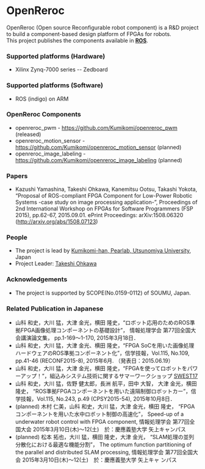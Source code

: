 # OpenReroc

OpenReroc (Open source Reconfigurable robot component) is a R&D project to build a component-based design platform of FPGAs for robots.  
This project publishes the components available in **[ROS](http://www.ros.org/)**.

### Supported platforms (Hardware)

- Xilinx Zynq-7000 series
-- Zedboard

### Supported platforms (Software)

- ROS (indigo) on ARM

### OpenReroc Components

- openreroc_pwm - https://github.com/Kumikomi/openreroc_pwm (released) 
- openreroc_motion_sensor - https://github.com/Kumikomi/openreroc_motion_sensor (planned) 
- openreroc_image_labeling - https://github.com/Kumikomi/openreroc_image_labeling (planned) 
 
### Papers

- Kazushi Yamashina, Takeshi Ohkawa, Kanemitsu Ootsu, Takashi Yokota, “Proposal of ROS-compliant FPGA Component for Low-Power Robotic Systems -case study on image processing application-”, Proceedings of 2nd International Workshop on FPGAs for Software Programmers (FSP 2015), pp.62-67, 2015.09.01. ePrint Proceedings: arXiv:1508.06320 (http://arxiv.org/abs/1508.07123)

### People

- The project is lead by [Kumikomi-han, Pearlab, Utsunomiya University](https://github.com/Kumikomi), Japan
- Project Leader: [Takeshi Ohkawa](https://github.com/ohkawatks)

### Acknowledgements

- The project is supported by SCOPE(No.0159-0112) of SOUMU, Japan.


### Related Publication in Japanese
- 山科 和史，大川 猛，大津 金光，横田 隆史，“ロボット応用のためのROS準拠FPGA画像処理コンポーネントの基礎設計”，
情報処理学会 第77回全国大会講演論文集， pp.1-169～1-170, 2015年3月18日．
- 山科 和史，大川 猛，大津 金光、横田 隆史，“FPGA SoCを用いた画像処理ハードウェアのROS準拠コンポーネント化”，信学技報，Vol.115, No.109, pp.41-46 (RECONF2015-8), 2015年6月. （発表日：2015.06.19） 
- 山科 和史，大川 猛，大津 金光，横田 隆史，“FPGAを使ってロボットをパワーアップ！”，組込みシステム技術に関するサマーワークショップ [SWEST17](http://swest.toppers.jp/)
- 山科 和史，大川 猛，佐野 健太郎，長洲 航平，田中 大智， 大津 金光，横田 隆史， “ROS準拠FPGAコンポーネントを用いた遠隔制御ロボットカー”，信学技報，Vol.115, No.243, p.49 (CPSY2015-54), 2015年10月8日．
- (planned) 木村 仁美，山科 和史，大川 猛，大津 金光，横田 隆史， “FPGAコンポーネントを用いた水中ロボット制御の高速化”， Speed-up of a underwater robot control with FPGA component, 情報処理学会 第77回全国大会 2015年3月10日(木)～12(土)　於：慶應義塾大学 矢上キャンパス
- (planned) 松本 拓也，大川 猛，横田 隆史，大津 金光， “SLAM処理の並列分散化における最適な機能分割”， The optimum function partitioning of the parallel and distributed SLAM processing, 情報処理学会 第77回全国大会 2015年3月10日(木)～12(土)　於：慶應義塾大学 矢上キャ
ンパス


